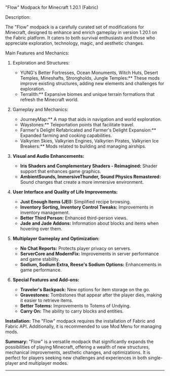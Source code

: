 "Flow" Modpack for Minecraft 1.20.1 (Fabric)

Description:

The "Flow" modpack is a carefully curated set of modifications for Minecraft, designed to enhance and enrich gameplay in version 1.20.1 on the Fabric platform. It caters to both survival enthusiasts and those who appreciate exploration, technology, magic, and aesthetic changes.

Main Features and Mechanics:

1. Exploration and Structures:
   - YUNG's Better Fortresses, Ocean Monuments, Witch Huts, Desert Temples, Mineshafts, Strongholds, Jungle Temples:** These mods improve existing structures, adding new elements and challenges for exploration.
   - Terralith:** Expansive biomes and unique terrain formations that refresh the Minecraft world.

2. Gameplay and Mechanics:
   - JourneyMap:** A map that aids in navigation and world exploration.
   - Waystones:** Teleportation points that facilitate travel.
   - Farmer's Delight Refabricated and Farmer's Delight Expansion:** Expanded farming and cooking capabilities.
   - Valkyrien Skies, Valkyrien Engines, Valkyrien Pirates, Valkyrien Ice Breakers:** Mods related to building and managing airships.

3. **Visual and Audio Enhancements:**
   - **Iris Shaders and Complementary Shaders - Reimagined:** Shader support that enhances game graphics.
   - **AmbientSounds, ImmersiveThunder, Sound Physics Remastered:** Sound changes that create a more immersive environment.

4. **User Interface and Quality of Life Improvements:**
   - **Just Enough Items (JEI):** Simplified recipe browsing.
   - **Inventory Sorting, Inventory Control Tweaks:** Improvements in inventory management.
   - **Better Third Person:** Enhanced third-person views.
   - **Jade and Jade Addons:** Information about blocks and items when hovering over them.

5. **Multiplayer Gameplay and Optimization:**
   - **No Chat Reports:** Protects player privacy on servers.
   - **ServerCore and ModernFix:** Improvements in server performance and game stability.
   - **Sodium, Sodium Extra, Reese's Sodium Options:** Enhancements in game performance.

6. **Special Features and Add-ons:**
   - **Traveler's Backpack:** New options for item storage on the go.
   - **Gravestones:** Tombstones that appear after the player dies, making it easier to retrieve items.
   - **Better Totems:** Improvements to Totems of Undying.
   - **Carry On:** The ability to carry blocks and entities.

**Installation:**
The "Flow" modpack requires the installation of Fabric and Fabric API. Additionally, it is recommended to use Mod Menu for managing mods.

**Summary:**
"Flow" is a versatile modpack that significantly expands the possibilities of playing Minecraft, offering a wealth of new structures, mechanical improvements, aesthetic changes, and optimizations. It is perfect for players seeking new challenges and experiences in both single-player and multiplayer modes.

---
